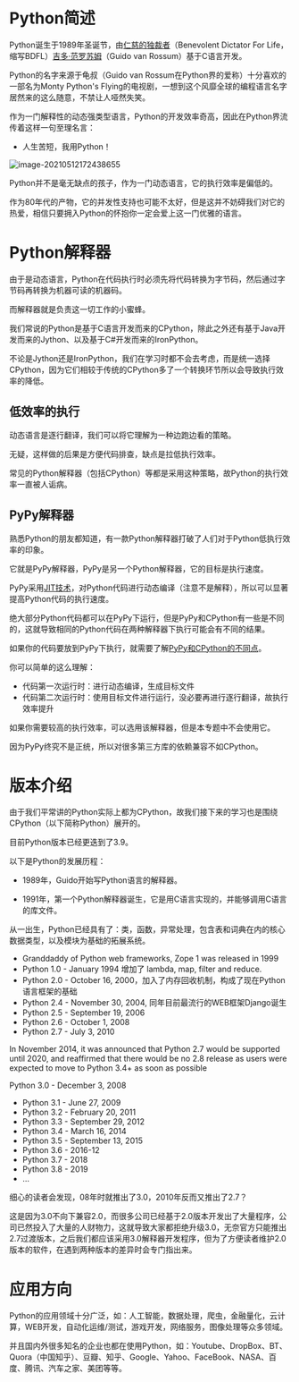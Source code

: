 # Python简述

Python诞生于1989年圣诞节，由[仁慈的独裁者](https://zh.wikipedia.org/wiki/%E7%BB%88%E8%BA%AB%E4%BB%81%E6%85%88%E7%8B%AC%E8%A3%81%E8%80%85)（Benevolent Dictator For Life，缩写BDFL）[吉多·范罗苏姆](https://zh.wikipedia.org/wiki/吉多·范罗苏姆)（Guido van Rossum）基于C语言开发。

Python的名字来源于龟叔（Guido van Rossum在Python界的爱称）十分喜欢的一部名为Monty Python's Flying的电视剧，一想到这个风靡全球的编程语言名字居然来的这么随意，不禁让人哑然失笑。

作为一门解释性的动态强类型语言，Python的开发效率奇高，因此在Python界流传着这样一句至理名言：

- 人生苦短，我用Python！

![image-20210512172438655](https://images-1302522496.cos.ap-nanjing.myqcloud.com/img/image-20210512172438655.png)

Python并不是毫无缺点的孩子，作为一门动态语言，它的执行效率是偏低的。

作为80年代的产物，它的并发性支持也可能不太好，但是这并不妨碍我们对它的热爱，相信只要拥入Python的怀抱你一定会爱上这一门优雅的语言。





# Python解释器

由于是动态语言，Python在代码执行时必须先将代码转换为字节码，然后通过字节码再转换为机器可读的机器码。

而解释器就是负责这一切工作的小蜜蜂。

我们常说的Python是基于C语言开发而来的CPython，除此之外还有基于Java开发而来的Jython、以及基于C#开发而来的IronPython。

不论是Jython还是IronPython，我们在学习时都不会去考虑，而是统一选择CPython，因为它们相较于传统的CPython多了一个转换环节所以会导致执行效率的降低。



## 低效率的执行

动态语言是逐行翻译，我们可以将它理解为一种边跑边看的策略。

无疑，这样做的后果是方便代码排查，缺点是拉低执行效率。

常见的Python解释器（包括CPython）等都是采用这种策略，故Python的执行效率一直被人诟病。



## PyPy解释器

熟悉Python的朋友都知道，有一款Python解释器打破了人们对于Python低执行效率的印象。

它就是PyPy解释器，PyPy是另一个Python解释器，它的目标是执行速度。

PyPy采用[JIT技术](http://en.wikipedia.org/wiki/Just-in-time_compilation)，对Python代码进行动态编译（注意不是解释），所以可以显著提高Python代码的执行速度。

绝大部分Python代码都可以在PyPy下运行，但是PyPy和CPython有一些是不同的，这就导致相同的Python代码在两种解释器下执行可能会有不同的结果。

如果你的代码要放到PyPy下执行，就需要了解[PyPy和CPython的不同点](http://pypy.readthedocs.org/en/latest/cpython_differences.html)。

你可以简单的这么理解：

- 代码第一次运行时：进行动态编译，生成目标文件
- 代码第二次运行时：使用目标文件进行运行，没必要再进行逐行翻译，故执行效率提升

如果你需要较高的执行效率，可以选用该解释器，但是本专题中不会使用它。

因为PyPy终究不是正统，所以对很多第三方库的依赖兼容不如CPython。





# 版本介绍

由于我们平常讲的Python实际上都为CPython，故我们接下来的学习也是围绕CPython（以下简称Python）展开的。

目前Python版本已经更迭到了3.9。

以下是Python的发展历程：

- 1989年，Guido开始写Python语言的解释器。

- 1991年，第一个Python解释器诞生，它是用C语言实现的，并能够调用C语言的库文件。



从一出生，Python已经具有了：类，函数，异常处理，包含表和词典在内的核心数据类型，以及模块为基础的拓展系统。

- Granddaddy of Python web frameworks, Zope 1 was released in 1999
- Python 1.0 - January 1994 增加了 lambda, map, filter and reduce.
- Python 2.0 - October 16, 2000，加入了内存回收机制，构成了现在Python语言框架的基础
- Python 2.4 - November 30, 2004, 同年目前最流行的WEB框架Django诞生
- Python 2.5 - September 19, 2006
- Python 2.6 - October 1, 2008
- Python 2.7 - July 3, 2010



In November 2014, it was announced that Python 2.7 would be supported until 2020, and reaffirmed that there would be no 2.8 release as users were expected to move to Python 3.4+ as soon as possible

Python 3.0 - December 3, 2008

- Python 3.1 - June 27, 2009
- Python 3.2 - February 20, 2011
- Python 3.3 - September 29, 2012
- Python 3.4 - March 16, 2014
- Python 3.5 - September 13, 2015
- Python 3.6 - 2016-12
- Python 3.7 - 2018
- Python 3.8 - 2019
- ...



细心的读者会发现，08年时就推出了3.0，2010年反而又推出了2.7？

这是因为3.0不向下兼容2.0，而很多公司已经基于2.0版本开发出了大量程序，公司已然投入了大量的人财物力，这就导致大家都拒绝升级3.0，无奈官方只能推出2.7过渡版本，之后我们都应该采用3.0解释器开发程序，但为了方便读者维护2.0版本的软件，在遇到两种版本的差异时会专门指出来。



# 应用方向

Python的应用领域十分广泛，如：人工智能，数据处理，爬虫，金融量化，云计算，WEB开发，自动化运维/测试，游戏开发，网络服务，图像处理等众多领域。

并且国内外很多知名的企业也都在使用Python，如：Youtube、DropBox、BT、Quora（中国知乎）、豆瓣、知乎、Google、Yahoo、FaceBook、NASA、百度、腾讯、汽车之家、美团等等。
